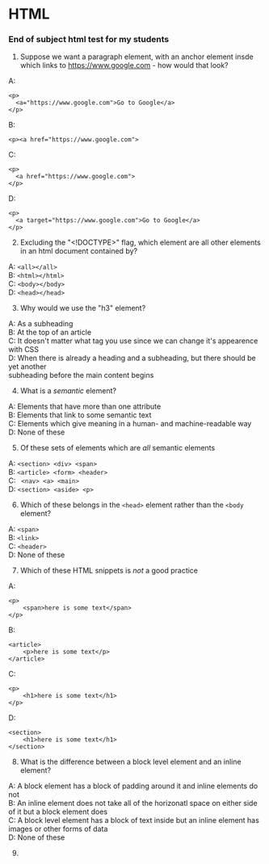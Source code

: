 # HTML
### End of subject html test for my students

1. Suppose we want a paragraph element, with an anchor element insde which links to https://www.google.com - how would that look?

A: 
```
<p>
  <a="https://www.google.com">Go to Google</a>
</p>
```
B:
```
<p><a href="https://www.google.com">
```
C:
```
<p>
  <a href="https://www.google.com">
</p>
```
D:
```
<p>
  <a target="https://www.google.com">Go to Google</a>
</p>
```
2. Excluding the "<!DOCTYPE>" flag, which element are all other elements in an html document contained by?
  
A: ```<all></all>``` <br>
B: ```<html></html>``` <br>
C: ```<body></body>``` <br>
D: ```<head></head>``` <br>
  
3. Why would we use the "h3" element?

A: As a subheading <br>
B: At the top of an article <br> 
C: It doesn't matter what tag you use since we can change it's appearence with CSS <br>
D: When there is already a heading and a subheading, but there should be yet another <br>
subheading before the main content begins

4. What is a _semantic_ element?

A: Elements that have more than one attribute <br>
B: Elements that link to some semantic text <br>
C: Elements which give meaning in a human- and machine-readable way <br>
D: None of these <br>

5. Of these sets of elements which are _all_ semantic elements

A: ```<section> <div> <span> ``` <br>
B: ``` <article> <form> <header> ```  <br>
C: ``` <nav> <a> <main>```  <br>
D: ```<section> <aside> <p>``` <br>

6. Which of these belongs in the ```<head>``` element rather than the ```<body``` element?

A: ```<span>``` <br>
B: ```<link>```  <br>
C: ```<header>```  <br>
D: None of these <br>

7. Which of these HTML snippets is _not_ a good practice

A:
```
<p>
    <span>here is some text</span>
</p>
```
B:
```
<article>
    <p>here is some text</p>
</article>
```

C:
```
<p>
    <h1>here is some text</h1>
</p>
```

D:
```
<section>
    <h1>here is some text</h1>
</section>
```
8. What is the difference between a block level element and an inline element?

A: A block element has a block of padding around it and inline elements do not <br>
B: An inline element does not take all of the horizonatl space on either side of it but a block element does <br>
C: A block level element has a block of text inside but an inline element has images or other forms of data <br>
D: None of these <br>

9. 


